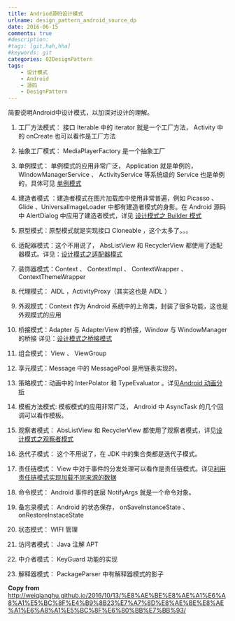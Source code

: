 ```yaml
---
title: Andriod源码设计模式
urlname: design_pattern_android_source_dp
date: 2016-06-15
comments: true
#description: 
#tags: [git,hah,hha]
#keywords: git
categories: 02DesignPattern
tags:
    - 设计模式
    - Android
    - 源码
    - DesignPattern
---
```


简要说明Android中设计模式，以加深对设计的理解。

1. 工厂方法模式： 接口 Iterable 中的 iterator 就是一个工厂方法， Activity 中的 onCreate 也可以看作是工厂方法

1. 抽象工厂模式： MediaPlayerFactory 是一个抽象工厂

1. 单例模式： 单例模式的应用非常广泛， Application 就是单例的， WindowManagerService 、 ActivityService 等系统级的 Service 也是单例的，具体可见 [单例模式](http://weiqianghu.github.io/2016/09/08/%E5%8D%95%E4%BE%8B%E6%A8%A1%E5%BC%8F/)

1. 建造者模式 ：建造者模式在图片加载库中使用非常普遍，例如 Picasso 、 Glide 、UniversalImageLoader 中都有建造者模式的身影。在 Android 源码中 AlertDialog 中应用了建造者模式，详见 [设计模式之 Builder 模式](http://weiqianghu.github.io/2016/09/13/%E8%AE%BE%E8%AE%A1%E6%A8%A1%E5%BC%8F%E4%B9%8B-Builder-%E6%A8%A1%E5%BC%8F/)

1. 原型模式：原型模式就是实现接口 Cloneable ，这个太多了。。。

1. 适配器模式：这个不用说了， AbsListView 和 RecyclerView 都使用了适配器模式。详见：[设计模式之适配器模式](http://weiqianghu.github.io/2016/10/10/%E8%AE%BE%E8%AE%A1%E6%A8%A1%E5%BC%8F%E4%B9%8B%E9%80%82%E9%85%8D%E5%99%A8%E6%A8%A1%E5%BC%8F/)

1. 装饰器模式：Context 、 ContextImpl 、 ContextWrapper 、ContextThemeWrapper

1. 代理模式： AIDL ，ActivityProxy（其实这也是 AIDL ）

1. 外观模式：Context 作为 Android 系统中的上帝类，封装了很多功能，这也是外观模式的应用

1. 桥接模式：Adapter 与 AdapterView 的桥接，Window 与 WindowManager 的桥接 详见：[设计模式之桥接模式](http://weiqianghu.github.io/2016/10/13/%E8%AE%BE%E8%AE%A1%E6%A8%A1%E5%BC%8F%E4%B9%8B%E6%A1%A5%E6%8E%A5%E6%A8%A1%E5%BC%8F/)

1. 组合模式： View 、 ViewGroup

1. 享元模式：Message 中的 MessagePool 是用链表实现的。

1. 策略模式：动画中的 InterPolator 和 TypeEvaluator 。详见[Android 动画分析](http://weiqianghu.github.io/2016/08/23/Android-%E5%8A%A8%E7%94%BB%E5%88%86%E6%9E%90/)

1. 模板方法模式: 模板模式的应用非常广泛， Android 中 AsyncTask 的几个回调可以看作模板。

1. 观察者模式： AbsListView 和 RecyclerView 都使用了观察者模式，详见[设计模式之观察者模式](http://weiqianghu.github.io/2016/09/27/%E8%AE%BE%E8%AE%A1%E6%A8%A1%E5%BC%8F%E4%B9%8B%E8%A7%82%E5%AF%9F%E8%80%85%E6%A8%A1%E5%BC%8F/)

1. 迭代子模式： 这个不用说了，在 JDK 中的集合类都是迭代子模式。

1. 责任链模式： View 中对于事件的分发处理可以看作是责任链模式。详见[利用责任链模式实现加载不同来源的数据](http://weiqianghu.github.io/2016/07/14/%E5%88%A9%E7%94%A8%E8%B4%A3%E4%BB%BB%E9%93%BE%E6%A8%A1%E5%BC%8F%E5%AE%9E%E7%8E%B0%E5%8A%A0%E8%BD%BD%E4%B8%8D%E5%90%8C%E6%9D%A5%E6%BA%90%E7%9A%84%E6%95%B0%E6%8D%AE/)

1. 命令模式： Android 事件的底层 NotifyArgs 就是一个命令对象。

1. 备忘录模式： Android 的状态保存， onSaveInstanceState 、 onRestoreInstaceState

1. 状态模式： WIFI 管理

1. 访问者模式： Java 注解 APT

1. 中介者模式： KeyGuard 功能的实现

1. 解释器模式： PackageParser 中有解释器模式的影子


**Copy from**
http://weiqianghu.github.io/2016/10/13/%E8%AE%BE%E8%AE%A1%E6%A8%A1%E5%BC%8F%E4%B9%8B23%E7%A7%8D%E8%AE%BE%E8%AE%A1%E6%A8%A1%E5%BC%8F%E6%80%BB%E7%BB%93/
